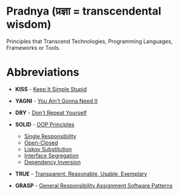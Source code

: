# Pradnya (प्रज्ञा = transcendental wisdom)
Principles that Transcend Technologies, Programming Languages, Frameworks or Tools.

Abbreviations
===========
 * **KISS** - [Keep It Simple Stupid](https://en.wikipedia.org/wiki/KISS_principle)

 * **YAGNI** - [You Ain't Gonna Need It](https://en.wikipedia.org/wiki/You_aren%27t_gonna_need_it)

 * **DRY** - [Don't Repeat Yourself](https://en.wikipedia.org/wiki/Don%27t_repeat_yourself)

 * **SOLID** - [OOP Principles](https://en.wikipedia.org/wiki/SOLID_(object-oriented_design))
     * [Single Responsibility](https://en.wikipedia.org/wiki/Single_responsibility_principle)
     * [Open-Closed](https://en.wikipedia.org/wiki/Open/closed_principle)
     * [Liskov Substitution](https://en.wikipedia.org/wiki/Liskov_substitution_principle) 
     * [Interface Segregation](https://en.wikipedia.org/wiki/Interface_segregation_principle)
     * [Dependency Inversion](https://en.wikipedia.org/wiki/Dependency_inversion_principle)
 * **TRUE** - [Transparent, Reasonable, Usable, Exemplary](http://designisrefactoring.com/2015/02/16/true-in-action/)
 
 * **GRASP** - [General Responsibility Assignment Software Patterns](https://en.wikipedia.org/wiki/GRASP_(object-oriented_design))
